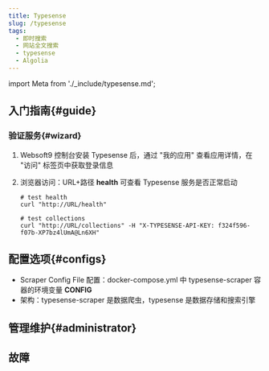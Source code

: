 ```yaml
---
title: Typesense
slug: /typesense
tags:
  - 即时搜索
  - 网站全文搜索
  - typesense
  - Algolia
---
```


import Meta from './_include/typesense.md';

<Meta name="meta" />

## 入门指南{#guide}

### 验证服务{#wizard}

1. Websoft9 控制台安装 Typesense 后，通过 "我的应用" 查看应用详情，在 "访问" 标签页中获取登录信息 

2. 浏览器访问：URL+路径 **health** 可查看 Typesense 服务是否正常启动
    ```
    # test health
    curl "http://URL/health"

    # test collections
    curl "http://URL/collections" -H "X-TYPESENSE-API-KEY: f324f596-f07b-XP7bz4lUmA@Ln6XH"
    ```

## 配置选项{#configs}

- Scraper Config File 配置：docker-compose.yml 中 typesense-scraper 容器的环境变量 **CONFIG**
- 架构：typesense-scraper 是数据爬虫，typesense 是数据存储和搜索引擎

## 管理维护{#administrator}

## 故障
